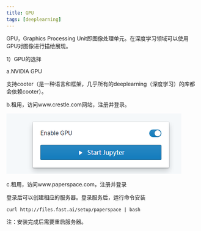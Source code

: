 ```yaml
---
title: GPU
tags: [deeplearning]
---
```


GPU，Graphics Processing Unit即图像处理单元。在深度学习领域可以使用GPU对图像进行描绘展现。

1）GPU的选择

a.NVIDIA GPU

支持cooter（是一种语言和框架，几乎所有的deeplearning（深度学习）的库都会依赖cooter）。

b.租用，访问www.crestle.com网站，注册并登录。

![](/images/bigdata/deeplearning/jupyter-gpu.png)

c.租用，访问www.paperspace.com，注册并登录

登录后可以创建相应的服务器。登录服务后，运行命令安装

```
curl http://files.fast.ai/setup/paperspace | bash
```

注：安装完成后需要重启服务器。
